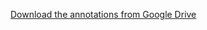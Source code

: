 [Download the annotations from Google Drive](https://drive.google.com/drive/folders/1_VF_D2PUITXaddbUpNy7aGUoWH1Y8AI4?usp=share_link)

